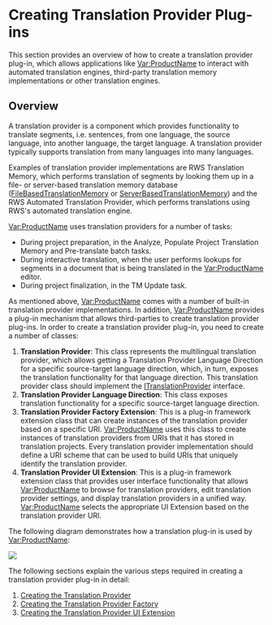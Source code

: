 Creating Translation Provider Plug-ins
======
This section provides an overview of how to create a translation provider plug-in, which allows applications like <Var:ProductName> to interact with automated translation engines, third-party translation memory implementations or other translation engines.

Overview
-----
A translation provider is a component which provides functionality to translate segments, i.e. sentences, from one language, the source language, into another language, the target language. A translation provider typically supports translation from many languages into many languages.

Examples of translation provider implementations are RWS Translation Memory, which performs translation of segments by looking them up in a file- or server-based translation memory database ([FileBasedTranslationMemory](../../api/translationmemory/Sdl.LanguagePlatform.TranslationMemoryApi.FileBasedTranslationMemory.yml) or [ServerBasedTranslationMemory](../../api/translationmemory/Sdl.LanguagePlatform.TranslationMemoryApi.ServerBasedTranslationMemory.yml)) and the RWS Automated Translation Provider, which performs translations using RWS's automated translation engine.

<Var:ProductName> uses translation providers for a number of tasks:

* During project preparation, in the Analyze, Populate Project Translation Memory and Pre-translate batch tasks.
* During interactive translation, when the user performs lookups for segments in a document that is being translated in the <Var:ProductName> editor.
* During project finalization, in the TM Update task.

As mentioned above, <Var:ProductName> comes with a number of built-in translation provider implementations. In addition, <Var:ProductName> provides a plug-in mechanism that allows third-parties to create translation provider plug-ins. In order to create a translation provider plug-in, you need to create a number of classes:

1. **Translation Provider**: This class represents the multilingual translation provider, which allows getting a Translation Provider Language Direction for a specific source-target language direction, which, in turn, exposes the translation functionality for that language direction. This translation provider class should implement the [ITranslationProvider](../../api/translationmemory/Sdl.LanguagePlatform.TranslationMemoryApi.ITranslationProvider.yml) interface.
2. **Translation Provider Language Direction**: This class exposes translation functionality for a specific source-target language direction.
3. **Translation Provider Factory Extension**: This is a plug-in framework extension class that can create instances of the translation provider based on a specific URI. <Var:ProductName> uses this class to create instances of translation providers from URIs that it has stored in translation projects. Every translation provider implementation should define a URI scheme that can be used to build URIs that uniquely identify the translation provider.
4. **Translation Provider UI Extension**: This is a plug-in framework extension class that provides user interface functionality that allows <Var:ProductName> to browse for translation providers, edit translation provider settings, and display translation providers in a unified way. <Var:ProductName> selects the appropriate UI Extension based on the translation provider URI.
   
The following diagram demonstrates how a translation plug-in is used by <Var:ProductName>:

<img style="display:block; " src="images/Translation Provider Plug-in.png"/>

The following sections explain the various steps required in creating a translation provider plug-in in detail:

1. [Creating the Translation Provider](creating_the_translation_provider.md)
2. [Creating the Translation Provider Factory](creating_the_translation_provider_factory.md)
3. [Creating the Translation Provider UI Extension](creating_the_translation_provider_ui_extension.md)